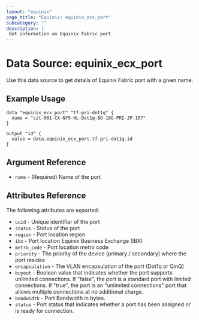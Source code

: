 ```yaml
---
layout: "equinix"
page_title: "Equinix: equinix_ecx_port"
subcategory: ""
description: |-
 Get information on Equinix Fabric port
---
```


# Data Source: equinix_ecx_port

Use this data source to get details of Equinix Fabric port with a given name.

## Example Usage

```hcl
data "equinix_ecx_port" "tf-pri-dot1q" {
  name = "sit-001-CX-NY5-NL-Dot1q-BO-10G-PRI-JP-157"
}

output "id" {
  value = data.equinix_ecx_port.tf-pri-dot1q.id
}
```

## Argument Reference

* `name` - (Required) Name of the port

## Attributes Reference

The following attributes are exported:

* `uuid` - Unique identifier of the port
* `status` - Status of the port
* `region` - Port location region
* `ibx` - Port location Equinix Business Exchange (IBX)
* `metro_code` - Port location metro code
* `priority` - The priority of the device (primary / secondary) where the port
  resides
* `encapsulation` - The VLAN encapsulation of the port (Dot1q or QinQ)
* `buyout` - Boolean value that indicates whether the port supports unlimited connections.
  If "false", the port is a standard port with limited connections. If "true", the
  port is an "unlimited connections" port that allows multiple connections at no
  additional charge.
* `bandwidth` - Port Bandwidth in bytes.
* `status` - Port status that indicates whether a port has been assigned or is
  ready for connection.
